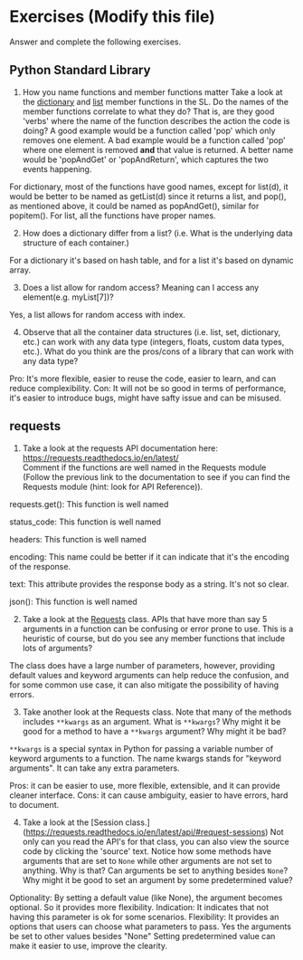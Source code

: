 # Exercises (Modify this file)

Answer and complete the following exercises.

## Python Standard Library

1. How you name functions and member functions matter Take a look at the [dictionary](https://docs.python.org/3/library/stdtypes.html#typesmapping) 
and [list](https://docs.python.org/3/library/stdtypes.html#sequence-types-list-tuple-range) member functions in the SL. 
Do the names of the member functions correlate to what they do? That is, are they good 'verbs' where the name of the function describes the action the code is doing? A good example would be a function called 'pop' which only removes one element. A bad example would be a function called 'pop' where one element is removed **and** that value is returned. A better name would be 'popAndGet' or 'popAndReturn', which captures the two events happening.

For dictionary, most of the functions have good names, except for list(d), it would be better to be named as getList(d) since it returns a list, and pop(), as mentioned above, it could be named as popAndGet(), similar for popitem(). For list, all the functions have proper names.


2. How does a dictionary differ from a list? (i.e. What is the underlying data structure of each container.)

For a dictionary it's based on hash table, and for a list it's based on dynamic array.

3. Does a list allow for random access? Meaning can I access any element(e.g. myList[7])?

Yes, a list allows for random access with index. 

4. Observe that all the container data structures (i.e. list, set, dictionary, etc.) can work with any data type (integers, floats, custom data types, etc.). 
What do you think are the pros/cons of a library that can work with any data type?

Pro: 
It's more flexible, easier to reuse the code, easier to learn, and can reduce complexibility. 
Con:
It will not be so good in terms of performance, it's easier to introduce bugs, might have safty issue and can be misused. 

## requests

1. Take a look at the requests API documentation here: https://requests.readthedocs.io/en/latest/  
Comment if the functions are well named in the Requests module (Follow the previous link to the documentation to see if you can find the Requests module (hint: look for API Reference)).

requests.get(): This function is well named

status_code: This function is well named

headers: This function is well named

encoding: This name could be better if it can indicate that it's the encoding of the response.

text: This attribute provides the response body as a string. It's not so clear.

json(): This function is well named

2. Take a look at the [Requests](https://requests.readthedocs.io/en/latest/api/#lower-level-classes) class. APIs that have more than say 5 arguments in a function can be confusing or error prone to use. This is a heuristic of course, but do you see any member functions that include lots of arguments?

The class does have a large number of parameters, however, providing default values and keyword arguments can help reduce the confusion, and for some common use case, it can also mitigate the possibility of having errors. 

3. Take another look at the Requests class. Note that many of the methods includes `**kwargs` as an argument. What is `**kwargs`? Why might it be good for a method to have a `**kwargs` argument? Why might it be bad?  

 `**kwargs` is a special syntax in Python for passing a variable number of keyword arguments to a function. The name kwargs stands for "keyword arguments". It can take any extra parameters. 

 Pros: it can be easier to use, more flexible, extensible, and it can provide cleaner interface. 
 Cons: it can cause ambiguity, easier to have errors, hard to document.

4. Take a look at the [Session class.] (https://requests.readthedocs.io/en/latest/api/#request-sessions) Not only can you read the API's for that class, you can also view the source code by clicking the 'source' text. 
Notice how some methods have arguments that are set to `None` while other arguments are not set to anything. Why is that? Can arguments be set to anything besides `None`? Why might it be good to set an argument by some predetermined value?

Optionality: By setting a default value (like None), the argument becomes optional. So it provides more flexibility.
Indication: It indicates that not having this parameter is ok for some scenarios.
Flexibility: It provides an options that users can choose what parameters to pass. 
Yes the arguments be set to other values besides "None"
Setting predetermined value can make it easier to use, improve the clearity.